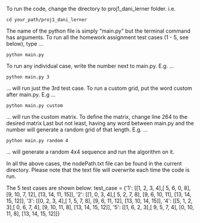 To run the code, change the directory to proj1_dani_lerner folder. i.e.

    cd your_path/proj1_dani_lerner

The name of the python file is simply "main.py" but the terminal command has arguments.
To run all the homework assignment test cases (1 - 5, see below), type ...

    python main.py

To run any individual case, write the number next to main.py. E.g. ...

    python main.py 3             

... will run just the 3rd test case.
To run a custom grid, put the word custom after main.py. E.g ...

    python main.py custom

... will run the custom matrix. To define the matrix, change line 264 to the desired matrix
Last but not least, having any word between main.py and the number will generate a random grid of that length. E.g. ...

    python main.py random 4 

... will generate a random 4x4 sequence and run the algorithm on it.

In all the above cases, the nodePath.txt file can be found in the current directory. Please note that the text file
will overwrite each time the code is run.

The 5 test cases are shown below:
            test_case = {'1': [[1, 2, 3, 4],[ 5, 6, 0, 8], [9, 10, 7, 12], [13, 14, 11, 15]],
                         '2': [[1, 0, 3, 4],[ 5, 2, 7, 8], [9, 6, 10, 11], [13, 14, 15, 12]],
                         '3': [[0, 2, 3, 4],[ 1, 5, 7, 8], [9, 6, 11, 12], [13, 10, 14, 15]],
                         '4': [[5, 1, 2, 3],[ 0, 6, 7, 4], [9, 10, 11, 8], [13, 14, 15, 12]],
                         '5': [[1, 6, 2, 3],[ 9, 5, 7, 4], [0, 10, 11, 8], [13, 14, 15, 12]]}


